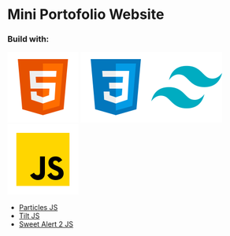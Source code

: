 # Mini Portofolio Website

### Build with:

![alt text](assets/image/html.png) ![alt text](assets/image/css.png)![alt text](assets/image/tailwind.png)![alt text](assets/image/js.png)


- [Particles JS](https://vincentgarreau.com/particles.js/)
- [Tilt JS](https://micku7zu.github.io/vanilla-tilt.js/)
- [Sweet Alert 2 JS](https://sweetalert2.github.io/)
